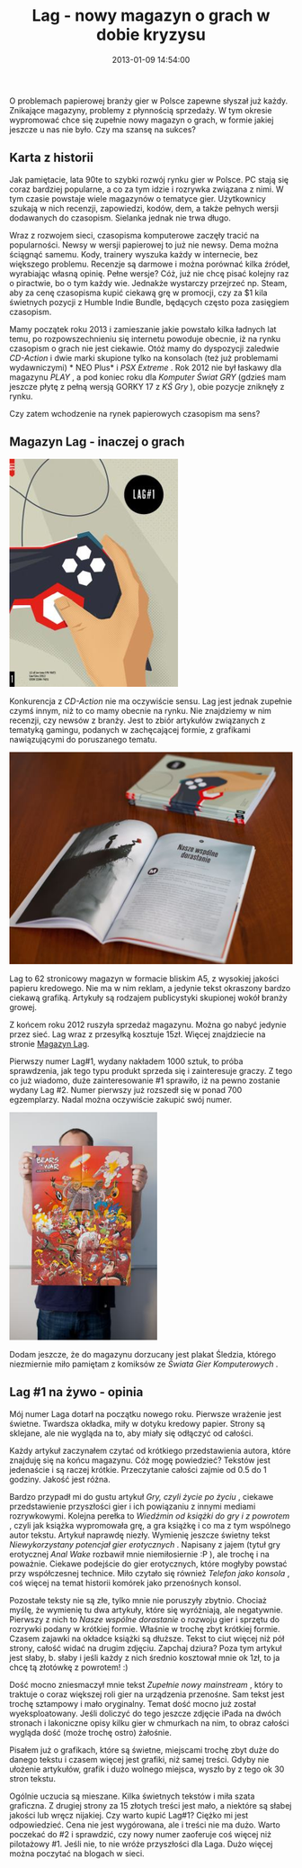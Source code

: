 ﻿---
layout:     post
title:      Lag - nowy magazyn o grach w dobie kryzysu
date:       2013-01-09 14:54:00
summary:    O problemach papierowej branży gier w Polsce zapewne słyszał już każdy. Znikające magazyny, problemy z płynnością sprzedaży. W tym okresie wypromować chce się zupełnie nowy magazyn o grach, w formie jakiej jeszcze u nas nie było. Czy ma szansę na sukces?Karta z historii Jak pamiętacie, lata 90te to ...
categories: gry hobby inne
---



O problemach papierowej branży gier w Polsce zapewne słyszał już każdy. Znikające magazyny, problemy z płynnością sprzedaży. W tym okresie wypromować chce się zupełnie nowy magazyn o grach, w formie jakiej jeszcze u nas nie było. Czy ma szansę na sukces?



## Karta z historii

 

Jak pamiętacie, lata 90te to szybki rozwój rynku gier w Polsce. PC stają się coraz bardziej popularne, a co za tym idzie i rozrywka związana z nimi. W tym czasie powstaje wiele magazynów o tematyce gier. Użytkownicy szukają w nich recenzji, zapowiedzi, kodów, dem, a także pełnych wersji dodawanych do czasopism. Sielanka jednak nie trwa długo.

Wraz z rozwojem sieci, czasopisma komputerowe zaczęły tracić na popularności. Newsy w wersji papierowej to już nie newsy. Dema można ściągnąć samemu. Kody, trainery wyszuka każdy w internecie, bez większego problemu. Recenzje są darmowe i można porównać kilka źródeł, wyrabiając własną opinię. Pełne wersje? Cóż, już nie chcę pisać kolejny raz o piractwie, bo o tym każdy wie. Jednakże wystarczy przejrzeć np. Steam, aby za cenę czasopisma kupić ciekawą grę w promocji, czy za $1 kila świetnych pozycji z Humble Indie Bundle, będących często poza zasięgiem czasopism. 

Mamy początek roku 2013 i zamieszanie jakie powstało kilka ładnych lat temu, po rozpowszechnieniu się internetu powoduje obecnie, iż na rynku czasopism o grach nie jest ciekawie. Otóż mamy do dyspozycji zaledwie  *CD-Action*  i dwie marki skupione tylko na konsolach (też już problemami wydawniczymi) * NEO Plus*  i  *PSX Extreme* . Rok 2012 nie był łaskawy dla magazynu  *PLAY* , a pod koniec roku dla  *Komputer Świat GRY*  (gdzieś mam jeszcze płytę z pełną wersją GORKY 17 z  *KŚ Gry* ), obie pozycje zniknęły z rynku.

Czy zatem wchodzenie na rynek papierowych czasopism ma sens?



## Magazyn Lag - inaczej o grach





![desk](https://raw.githubusercontent.com/djfoxer/djfoxer.github.io/master/_img/2013-1-9-_111_/g_-_608x405_-_-_38525x20130109002432_0.jpg)



Konkurencja z  *CD-Action*  nie ma oczywiście sensu. Lag jest jednak zupełnie czymś innym, niż to co mamy obecnie na rynku. Nie znajdziemy w nim recenzji, czy newsów z branży. Jest to zbiór artykułów związanych z tematyką gamingu, podanych w zachęcającej formie, z grafikami nawiązującymi do poruszanego tematu.




![desk](https://raw.githubusercontent.com/djfoxer/djfoxer.github.io/master/_img/2013-1-9-_111_/g_-_608x405_-_-_38525x20130109002440_0.jpg)



Lag to 62 stronicowy magazyn w formacie bliskim A5, z wysokiej jakości papieru kredowego. Nie ma w nim reklam, a jedynie tekst okraszony bardzo ciekawą grafiką. Artykuły są rodzajem publicystyki skupionej wokół branży growej. 

Z końcem roku 2012 ruszyła sprzedaż magazynu. Można go nabyć jedynie przez sieć. Lag wraz z przesyłką kosztuje 15zł. Więcej znajdziecie na stronie [Magazyn Lag](http://lagmag.pl/).

Pierwszy numer Lag#1, wydany nakładem 1000 sztuk,  to próba sprawdzenia, jak tego typu produkt sprzeda się i zainteresuje graczy. Z tego co już wiadomo, duże zainteresowanie #1 sprawiło, iż na pewno zostanie wydany Lag #2. Numer pierwszy już rozszedł się w ponad 700 egzemplarzy. Nadal można oczywiście zakupić swój numer.


![desk](https://raw.githubusercontent.com/djfoxer/djfoxer.github.io/master/_img/2013-1-9-_111_/g_-_608x405_-_-_38525x20130109124539_0.jpg)



Dodam jeszcze, że do magazynu dorzucany jest plakat Śledzia, którego niezmiernie miło pamiętam z komiksów ze  *Świata Gier Komputerowych* .



## Lag #1 na żywo - opinia


Mój numer Laga dotarł na początku nowego roku. Pierwsze wrażenie jest świetne. Twardsza okładka, miły w dotyku kredowy papier. Strony są sklejane, ale nie wygląda na to, aby miały się odłączyć od całości.

Każdy artykuł zaczynałem czytać od krótkiego przedstawienia autora, które znajduję się na końcu magazynu. Cóż mogę powiedzieć? Tekstów jest jedenaście i są raczej krótkie. Przeczytanie całości zajmie od 0.5 do 1 godziny. Jakość jest różna. 

Bardzo przypadł mi do gustu artykuł  *Gry, czyli życie po życiu* , ciekawe przedstawienie przyszłości gier i ich powiązaniu z innymi mediami rozrywkowymi. Kolejna perełka to  *Wiedźmin od książki do gry i z powrotem* , czyli jak książka wypromowała grę, a gra książkę i co ma z tym wspólnego autor tekstu. Artykuł naprawdę niezły. Wymienię jeszcze świetny tekst  *Niewykorzystany potencjał gier erotycznych* . Napisany z jajem (tytuł gry erotycznej  *Anal Wake*  rozbawił mnie niemiłosiernie :P ), ale trochę i na poważnie. Ciekawe podejście do gier erotycznych, które mogłyby powstać przy współczesnej technice. Miło czytało się również  *Telefon jako konsola* , coś więcej na temat historii komórek jako przenośnych konsol.

Pozostałe teksty nie są złe, tylko mnie nie poruszyły zbytnio. Chociaż myślę, że wymienię tu dwa artykuły, które się wyróżniają, ale negatywnie. Pierwszy z nich to  *Nasze wspólne* 
 *dorastanie*  o rozwoju gier i sprzętu do rozrywki podany w krótkiej formie. Właśnie w trochę zbyt krótkiej formie. Czasem zajawki na okładce książki są dłuższe. Tekst to ciut więcej niż pół strony, całość widać na drugim zdjęciu. Zapchaj dziura? Poza tym artykuł jest słaby, b. słaby i jeśli każdy z nich średnio kosztował mnie ok 1zł, to ja chcę tą złotówkę z powrotem! :)

Dość mocno zniesmaczył mnie tekst  *Zupełnie nowy mainstream* , który to traktuje o coraz większej roli gier na urządzenia przenośne. Sam tekst jest trochę sztampowy i mało oryginalny. Temat dość mocno już został wyeksploatowany. Jeśli doliczyć do tego jeszcze zdjęcie iPada na dwóch stronach i lakoniczne opisy kilku gier w chmurkach na nim, to obraz całości wygląda dość (może trochę ostro) żałośnie.

Pisałem już o grafikach, które są świetne, miejscami trochę zbyt duże do danego tekstu i czasem więcej jest grafiki, niż samej treści. Gdyby nie ułożenie artykułów, grafik i dużo wolnego miejsca, wyszło by z tego ok 30 stron tekstu.

Ogólnie uczucia są mieszane. Kilka świetnych tekstów i miła szata graficzna. Z drugiej strony za 15 złotych treści jest mało, a niektóre są słabej jakości lub wręcz nijakiej. Czy warto kupić Lag#1? Ciężko mi jest odpowiedzieć. Cena nie jest wygórowana, ale i treści nie ma dużo. Warto poczekać do #2 i sprawdzić, czy nowy numer zaoferuje coś więcej niż pilotażowy #1. Jeśli nie, to nie wróże przyszłości dla Laga. Dużo więcej można poczytać na blogach w sieci.

